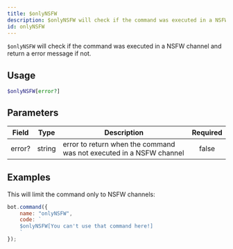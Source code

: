 ```yaml
---
title: $onlyNSFW
description: $onlyNSFW will check if the command was executed in a NSFW channel and return a error message if not.
id: onlyNSFW
---
```


`$onlyNSFW` will check if the command was executed in a NSFW channel and return a error message if not.

## Usage

```php
$onlyNSFW[error?]
```

## Parameters

| Field     | Type     | Description                                                        | Required |
|-----------|----------|--------------------------------------------------------------------|:--------:|
| error?    | string   | error to return when the command was not executed in a NSFW channel  |   false   |

## Examples

This will limit the command only to NSFW channels:

```javascript
bot.command({
    name: "onlyNSFW",
    code: `
    $onlyNSFW[You can't use that command here!]
    `
});
```
